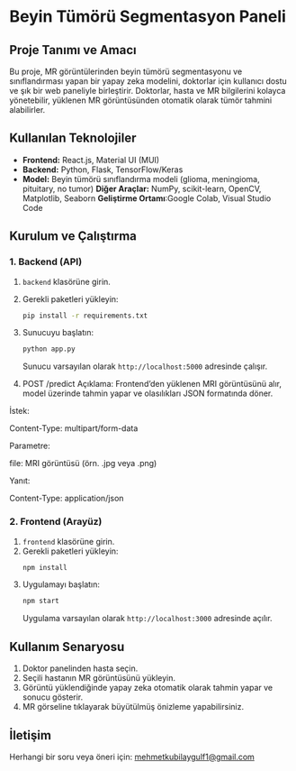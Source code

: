 # Beyin Tümörü Segmentasyon Paneli

## Proje Tanımı ve Amacı

Bu proje, MR görüntülerinden beyin tümörü segmentasyonu ve sınıflandırması yapan bir yapay zeka modelini, doktorlar için kullanıcı dostu ve şık bir web paneliyle birleştirir. Doktorlar, hasta ve MR bilgilerini kolayca yönetebilir, yüklenen MR görüntüsünden otomatik olarak tümör tahmini alabilirler.

## Kullanılan Teknolojiler

- **Frontend:** React.js, Material UI (MUI)
- **Backend:** Python, Flask, TensorFlow/Keras
- **Model:** Beyin tümörü sınıflandırma modeli (glioma, meningioma, pituitary, no tumor)
  **Diğer Araçlar:** NumPy, scikit-learn, OpenCV, Matplotlib, Seaborn
  **Geliştirme Ortamı**:Google Colab, Visual Studio Code

## Kurulum ve Çalıştırma

### 1. Backend (API)

1. `backend` klasörüne girin.
2. Gerekli paketleri yükleyin:
   ```bash
   pip install -r requirements.txt
   ```
3. Sunucuyu başlatın:

   ```bash
   python app.py
   ```

   Sunucu varsayılan olarak `http://localhost:5000` adresinde çalışır.

4. POST /predict
   Açıklama: Frontend’den yüklenen MRI görüntüsünü alır, model üzerinde tahmin yapar ve olasılıkları JSON formatında döner.

İstek:

Content-Type: multipart/form-data

Parametre:

file: MRI görüntüsü (örn. .jpg veya .png)

Yanıt:

Content-Type: application/json

### 2. Frontend (Arayüz)

1. `frontend` klasörüne girin.
2. Gerekli paketleri yükleyin:
   ```bash
   npm install
   ```
3. Uygulamayı başlatın:
   ```bash
   npm start
   ```
   Uygulama varsayılan olarak `http://localhost:3000` adresinde açılır.

## Kullanım Senaryosu

1. Doktor panelinden hasta seçin.
2. Seçili hastanın MR görüntüsünü yükleyin.
3. Görüntü yüklendiğinde yapay zeka otomatik olarak tahmin yapar ve sonucu gösterir.
4. MR görseline tıklayarak büyütülmüş önizleme yapabilirsiniz.



## İletişim

Herhangi bir soru veya öneri için: mehmetkubilaygulf1@gmail.com
